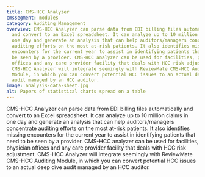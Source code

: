 ```yaml
---
title: CMS-HCC Analyzer
cmssegment: modules
category: Auditing Management
overview: CMS-HCC Analyzer can parse data from EDI billing files automatically
  and convert to an Excel spreadsheet. It can analyze up to 10 million claims in
  one day and generate an analysis that can help auditors/managers concentrate
  auditing efforts on the most at-risk patients. It also identifies missing
  encounters for the current year to assist in identifying patients that need to
  be seen by a provider. CMS-HCC analyzer can be used for facilities, physician
  offices and any care provider facility that deals with HCC risk adjustment.
  CMS-HCC Analyzer will integrate seemingly with ReviewMate CMS-HCC Auditing
  Module, in which you can convert potential HCC issues to an actual deep dive
  audit managed by an HCC auditor.
image: analysis-data-sheet.jpg
alt: Papers of statistical charts spread on a table
---
```

CMS-HCC Analyzer can parse data from EDI billing files automatically and convert to an Excel spreadsheet. It can analyze up to 10 million claims in one day and generate an analysis that can help auditors/managers concentrate auditing efforts on the most at-risk patients. It also identifies missing encounters for the current year to assist in identifying patients that need to be seen by a provider. CMS-HCC analyzer can be used for facilities, physician offices and any care provider facility that deals with HCC risk adjustment. CMS-HCC Analyzer will integrate seemingly with ReviewMate CMS-HCC Auditing Module, in which you can convert potential HCC issues to an actual deep dive audit managed by an HCC auditor.
